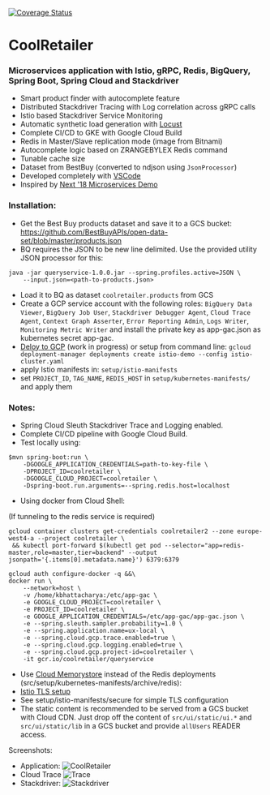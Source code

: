 [![Coverage Status](https://coveralls.io/repos/github/kbhattac/CoolRetailer/badge.svg?branch=master)](https://coveralls.io/github/kbhattac/CoolRetailer?branch=master)
# CoolRetailer
### Microservices application with Istio, gRPC, Redis, BigQuery, Spring Boot, Spring Cloud and Stackdriver
- Smart product finder with autocomplete feature
- Distributed Stackdriver Tracing with Log correlation across gRPC calls
- Istio based Stackdriver Service Monitoring
- Automatic synthetic load generation with [Locust](locust.io)
- Complete CI/CD to GKE with Google Cloud Build
- Redis in Master/Slave replication mode (image from Bitnami)
- Autocomplete logic based on ZRANGEBYLEX Redis command
- Tunable cache size
- Dataset from BestBuy (converted to ndjson using `JsonProcessor`)
- Developed completely with [VSCode](https://code.visualstudio.com/)
- Inspired by [Next '18 Microservices Demo](https://github.com/GoogleCloudPlatform/microservices-demo)

### Installation:
- Get the Best Buy products dataset and save it to a GCS bucket: https://github.com/BestBuyAPIs/open-data-set/blob/master/products.json
- BQ requires the JSON to be new line delimited. Use the provided utility JSON processor for this:
```
java -jar queryservice-1.0.0.jar --spring.profiles.active=JSON \ 
    --input.json=<path-to-products.json>
```
- Load it to BQ as dataset <code>coolretailer.products</code> from GCS
- Create a GCP service account with the following roles: 
`BigQuery Data Viewer`, `BigQuery Job User`, `Stackdriver Debugger Agent`, `Cloud Trace Agent`, `Context Graph Asserter`, `Error Reporting Admin`, `Logs Writer`, `Monitoring Metric Writer`
and install the private key as app-gac.json as kubernetes secret app-gac.
- [Deloy to GCP](https://accounts.google.com/signin/v2/identifier?service=cloudconsole&continue=https://console.cloud.google.com/launcher/config?templateurl=https://raw.githubusercontent.com/kbhattac/CoolRetailer/master/setup/deployment-manager/istio-cluster.jinja&followup=https://console.cloud.google.com/launcher/config?templateurl=https://raw.githubusercontent.com/kbhattac/CoolRetailer/master/setup/deployment-manager/istio-cluster.jinja&flowName=GlifWebSignIn&flowEntry=ServiceLogin) (work in progress) or setup from command line: `gcloud deployment-manager deployments create istio-demo --config istio-cluster.yaml`
- apply Istio manifests in: `setup/istio-manifests`
- set `PROJECT_ID`, `TAG_NAME`, `REDIS_HOST` in `setup/kubernetes-manifests/` and apply them

### Notes:
- Spring Cloud Sleuth Stackdriver Trace and Logging enabled.
- Complete CI/CD pipeline with Google Cloud Build.
- Test locally using:
```
$mvn spring-boot:run \
    -DGOOGLE_APPLICATION_CREDENTIALS=path-to-key-file \
    -DPROJECT_ID=coolretailer \
    -DGOOGLE_CLOUD_PROJECT=coolretailer \
    -Dspring-boot.run.arguments=--spring.redis.host=localhost
```
- Using docker from Cloud Shell:

(If tunneling to the redis service is required)
```
gcloud container clusters get-credentials coolretailer2 --zone europe-west4-a --project coolretailer \
 && kubectl port-forward $(kubectl get pod --selector="app=redis-master,role=master,tier=backend" --output jsonpath='{.items[0].metadata.name}') 6379:6379

gcloud auth configure-docker -q &&\
docker run \
    --network=host \
    -v /home/kbhattacharya:/etc/app-gac \
    -e GOOGLE_CLOUD_PROJECT=coolretailer \
    -e PROJECT_ID=coolretailer \
    -e GOOGLE_APPLICATION_CREDENTIALS=/etc/app-gac/app-gac.json \
    -e --spring.sleuth.sampler.probability=1.0 \
    -e --spring.application.name=ux-local \
    -e --spring.cloud.gcp.trace.enabled=true \
    -e --spring.cloud.gcp.logging.enabled=true \
    -e --spring.cloud.gcp.project-id=coolretailer \
    -it gcr.io/coolretailer/queryservice
```
- Use [Cloud Memorystore](https://cloud.google.com/memorystore/docs/redis/connect-redis-instance-gke) instead of the Redis deployments (src/setup/kubernetes-manifests/archive/redis): 
- [Istio TLS setup](https://istio.io/docs/tasks/traffic-management/secure-ingress/)
- See setup/istio-manifests/secure for simple TLS configuration
- The static content is recommended to be served from a GCS bucket with Cloud CDN. Just drop off the content of `src/ui/static/ui.*` and `src/ui/static/lib` in a GCS bucket and provide `allUsers` READER access.


Screenshots:
- Application:
![CoolRetailer](https://github.com/kbhattac/CoolRetailer/blob/master/images/capture.png)
- Cloud Trace
![Trace](https://github.com/kbhattac/CoolRetailer/blob/master/images/trace.png)
- Stackdriver:
![Stackdriver](https://github.com/kbhattac/CoolRetailer/blob/master/images/stackdriver.png)
